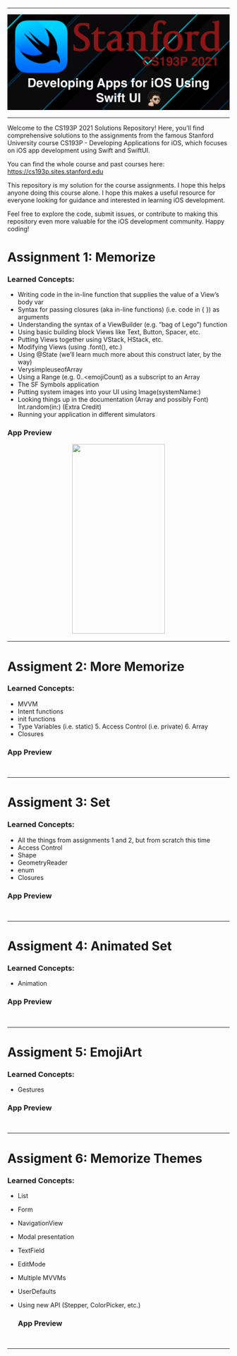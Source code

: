 _____________________
![Stanford-Repository2](https://github.com/kadm91/Gif-Images-For-Repositories/blob/main/Stanfor%20SwiftUI.png)

_____________________


Welcome to the CS193P 2021 Solutions Repository! Here, you'll find comprehensive solutions to the assignments from the famous Stanford University course CS193P - Developing Applications for iOS, which focuses on iOS app development using Swift and SwiftUI.

You can find the whole course and past courses here: https://cs193p.sites.stanford.edu

This repository is my solution for the course assignments. I hope this helps anyone doing this course alone. I hope this makes a useful resource for everyone looking for guidance and interested in learning iOS development.

Feel free to explore the code, submit issues, or contribute to making this repository even more valuable for the iOS development community. Happy coding!

# Assignment 1: Memorize 

### Learned Concepts:

* Writing code in the in-line function that supplies the value of a View’s body var 
* Syntax for passing closures (aka in-line functions) (i.e. code in { }) as arguments
* Understanding the syntax of a ViewBuilder (e.g. “bag of Lego”) function
* Using basic building block Views like Text, Button, Spacer, etc.
* Putting Views together using VStack, HStack, etc.
* Modifying Views (using .font(), etc.)
* Using @State (we’ll learn much more about this construct later, by the way)
* VerysimpleuseofArray
* Using a Range (e.g. 0..<emojiCount) as a subscript to an Array
* The SF Symbols application
* Putting system images into your UI using Image(systemName:)
* Looking things up in the documentation (Array and possibly Font) Int.random(in:) (Extra Credit)
* Running your application in different simulators

### App Preview

<p align="center">
<img src="https://github.com/kadm91/Gif-Images-For-Repositories/blob/main/Assigment-1-SwiftUI.gif"  width="210" height="430" /> 
</p>

 ----------------------------------------------

# Assigment 2: More Memorize

### Learned Concepts: 

* MVVM
* Intent functions
* init functions
* Type Variables (i.e. static) 5. Access Control (i.e. private) 6. Array
* Closures

### App Preview
 
<p align="center">
<img src="" /> 
</p>

 ----------------------------------------------

 # Assigment 3: Set

 ### Learned Concepts: 

* All the things from assignments 1 and 2, but from scratch this time
* Access Control
* Shape
* GeometryReader
* enum
* Closures

### App Preview
 
<p align="center">
<img src="" /> 
</p>

 ----------------------------------------------

# Assigment 4: Animated Set

### Learned Concepts: 

* Animation

### App Preview
 
<p align="center">
<img src="" /> 
</p>

 ----------------------------------------------

 # Assigment 5: EmojiArt

 ### Learned Concepts: 

 * Gestures

### App Preview
 
<p align="center">
<img src="" /> 
</p>

 ----------------------------------------------

 # Assigment 6: Memorize Themes

 ### Learned Concepts: 

* List
* Form
* NavigationView
* Modal presentation
* TextField
* EditMode
* Multiple MVVMs
* UserDefaults
* Using new API (Stepper, ColorPicker, etc.)

  ### App Preview
 
<p align="center">
<img src="" /> 
</p>

 ----------------------------------------------

 





 
